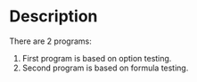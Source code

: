 # Description
There are 2 programs:
1. First program is based on option testing.
2. Second program is based on formula testing.
